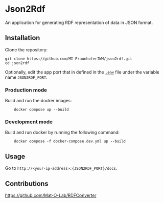 # Json2Rdf

An application for generating RDF representation of data in JSON format.

## Installation

Clone the repository:
```
git clone https://github.com/MI-FraunhoferIWM/json2rdf.git
cd json2rdf
```

Optionally, edit the app port that in defined in the [`.env`](./.env) file under the variable name `JSON2RDF_PORT`.


### Production mode

Build and run the docker images:
```
    docker compose up --build
```

### Development mode

Build and run docker by running the following command:

```
    docker compose -f docker-compose.dev.yml up --build
```

## Usage

Go to `http://<your-ip-address>:{JSON2RDF_PORT}/docs`.

## Contributions
https://github.com/Mat-O-Lab/RDFConverter
